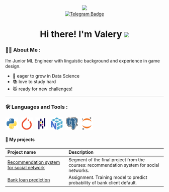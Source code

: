 <div id="header" align="center">
  <img src="https://media.giphy.com/media/v1.Y2lkPTc5MGI3NjExbW9mNnpxZWpoaHc4ZG1qa3lya3dxcGk2Z3oxM3RkaGwzcGdwOWU3ciZlcD12MV9pbnRlcm5hbF9naWZfYnlfaWQmY3Q9Zw/LMcB8XospGZO8UQq87/giphy.gif" width="300"/>
</div>
<div id="badges" align="center">
  <a href="https://t.me/LerkaEclairka">
    <img src="https://img.shields.io/badge/Telegram-blue?logo=telegram&logoColor=white&style=for-the-badge" alt="Telegram Badge"/>
  </a>
</div>
<h1 align="center">
  Hi there! I'm Valery
  <img src="https://media.giphy.com/media/hvRJCLFzcasrR4ia7z/giphy.gif" width="30px"/>
</h1>

### :woman_technologist: About Me :
I’m Junior ML Engineer with linguistic background and experience in game design. 
- :monocle_face: eager to grow in Data Science
- :books: love to study hard
- :pouting_cat: ready for new challenges!
---

### :hammer_and_wrench: Languages and Tools :
<div>
  <img src="https://github.com/devicons/devicon/blob/master/icons/python/python-original.svg" title="Python" alt="Python" width="40" height="40"/>&nbsp;
  <img src="https://github.com/devicons/devicon/blob/master/icons/pytorch/pytorch-original.svg" title="Pytorch" alt="Pytorch" width="40" height="40"/>&nbsp;
  <img src="https://github.com/devicons/devicon/blob/master/icons/pandas/pandas-original.svg" title="Pandas" alt="Pandas" width="40" height="40"/>&nbsp;
  <img src="https://github.com/devicons/devicon/blob/master/icons/numpy/numpy-original.svg" title="Numpy" alt="Numpy" width="40" height="40"/>&nbsp;
  <img src="https://github.com/devicons/devicon/blob/master/icons/postgresql/postgresql-original.svg" title="Postgresql" alt="Postgresql" width="40" height="40"/>&nbsp;
  <img src="https://github.com/devicons/devicon/blob/master/icons/jupyter/jupyter-original.svg" title="Jupyter Notebook" alt="Jupyter Notebook " width="40" height="40"/>
</div>

#### 📖  My projects

| Project name |  Description  | 
| :---       |     :---      |
| [Recommendation system for social network](https://github.com/Valery-Val/rec_system)   | Segment of the final project from the courses: recommendation system for social networks.     | 
| [Bank loan prediction](https://github.com/Valery-Val/shift_loan_project)     | Assignment. Training model to predict probability of bank client default.      | 
